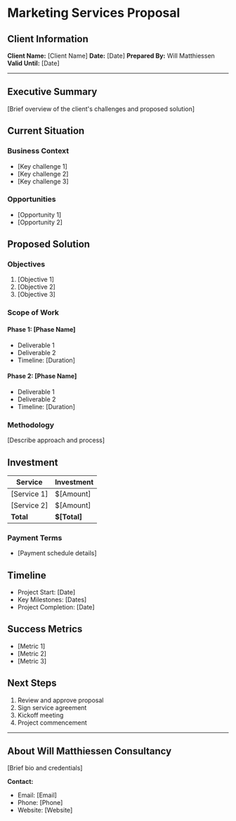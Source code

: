 # Marketing Services Proposal

## Client Information
**Client Name:** [Client Name]
**Date:** [Date]
**Prepared By:** Will Matthiessen
**Valid Until:** [Date]

---

## Executive Summary
[Brief overview of the client's challenges and proposed solution]

## Current Situation
### Business Context
- [Key challenge 1]
- [Key challenge 2]
- [Key challenge 3]

### Opportunities
- [Opportunity 1]
- [Opportunity 2]

## Proposed Solution
### Objectives
1. [Objective 1]
2. [Objective 2]
3. [Objective 3]

### Scope of Work
#### Phase 1: [Phase Name]
- Deliverable 1
- Deliverable 2
- Timeline: [Duration]

#### Phase 2: [Phase Name]
- Deliverable 1
- Deliverable 2
- Timeline: [Duration]

### Methodology
[Describe approach and process]

## Investment
| Service | Investment |
|---------|------------|
| [Service 1] | $[Amount] |
| [Service 2] | $[Amount] |
| **Total** | **$[Total]** |

### Payment Terms
- [Payment schedule details]

## Timeline
- Project Start: [Date]
- Key Milestones: [Dates]
- Project Completion: [Date]

## Success Metrics
- [Metric 1]
- [Metric 2]
- [Metric 3]

## Next Steps
1. Review and approve proposal
2. Sign service agreement
3. Kickoff meeting
4. Project commencement

---

## About Will Matthiessen Consultancy
[Brief bio and credentials]

**Contact:**
- Email: [Email]
- Phone: [Phone]
- Website: [Website]